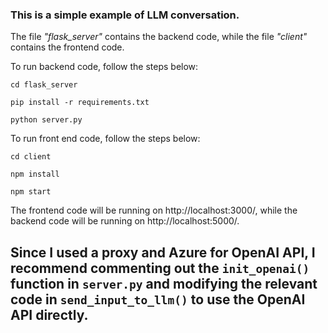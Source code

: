 ### This is a simple example of LLM conversation.

The file *"flask_server"* contains the backend code, while the file *"client"* contains the frontend code.

To run backend code, follow the steps below:

`cd flask_server`

`pip install -r requirements.txt`

`python server.py`

To run front end code, follow the steps below:

`cd client`

`npm install`

`npm start`

The frontend code will be running on http://localhost:3000/, while the backend code will be running on http://localhost:5000/.

## Since I used a proxy and Azure for OpenAI API, I recommend commenting out the `init_openai()` function in `server.py` and modifying the relevant code in `send_input_to_llm()` to use the OpenAI API directly.
